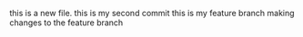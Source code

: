 this is a new file.
this is my second commit
this is my feature branch
making changes to the feature branch
